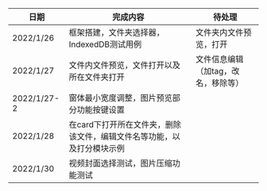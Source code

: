 日期|完成内容|待处理
---|---|---
2022/1/26|框架搭建，文件夹选择器，IndexedDB测试用例|文件夹内文件预览，打开
2022/1/27|文件内文件预览，文件打开以及所在文件夹打开|文件信息编辑（加tag，改名，移除等）
2022/1/27-2|窗体最小宽度调整，图片预览部分功能按键设置|
2022/1/28|在card下打开所在文件夹，删除该文件，编辑文件名等功能，以及打分模块示例|
2022/1/30|视频封面选择测试，图片压缩功能测试|
